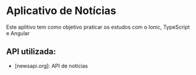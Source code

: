 # Aplicativo de Notícias
Este aplitivo tem como objetivo praticar os estudos com o Ionic, TypeScript e Angular
## API utilizada:
* [newsapi.org]: API de notícias

